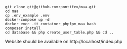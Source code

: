 ```
git clone git@github.com:pontifex/maa.git
cd maa
cp .env_example .env
docker-compose up -d
docker exec -it container_phpfpm_maa bash
composer install
cd database && php create_user_table.php && cd ..
```

Website should be available on http://localhost/index.php
